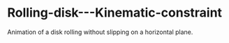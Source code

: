 # Rolling-disk---Kinematic-constraint
Animation of a disk rolling without slipping on a horizontal plane.
